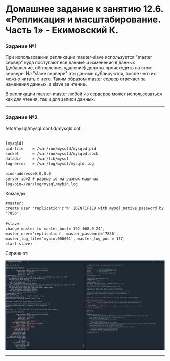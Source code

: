 # Домашнее задание к занятию 12.6. «Репликация и масштабирование. Часть 1» - Екимовский К.

### Задание №1

При использовании репликации master-slave используется "master сервер" куда поступают все данные и изменения в данных (добавление, обновление, удаление) должны происходить на этом сервере. 
На "slave сервере" эти данные дублируются, после чего их можно читать с него. 
Таким образом master сервер отвечает за изменения данных, а slave за чтение.

В репликации master-master любой из серверов может использоваться как для чтения, так и для записи данных.

---

### Задание №2

/etc/mysql/mysql.conf.d/mysqld.cnf: 

```

[mysqld]
pid-file	= /var/run/mysqld/mysqld.pid
socket		= /var/run/mysqld/mysqld.sock
datadir		= /var/lib/mysql
log-error	= /var/log/mysql/mysqld.log

bind-address=0.0.0.0
server-id=2 # разные id на разных машинах
log-bin=/var/log/mysql/mybin.log

```

Команды:

```
#master:
create user 'replication'@'%' IDENTIFIED with mysql_native_password by '7856';

#slave:
change master to master_host='192.168.0.24', master_user='replication', master_password='7856', master_log_file='mybin.000001', master_log_pos = 157;
start slave;
```

Скриншот:

![alt text](https://github.com/konstantinekimovskii/sdb-11-homework/blob/main/12.6/img/2022-12-27_13-07.png)

---
